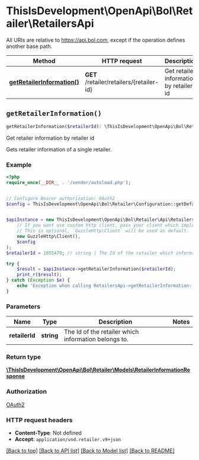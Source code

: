 # ThisIsDevelopment\OpenApi\Bol\Retailer\RetailersApi

All URIs are relative to https://api.bol.com, except if the operation defines another base path.

| Method | HTTP request | Description |
| ------------- | ------------- | ------------- |
| [**getRetailerInformation()**](RetailersApi.md#getRetailerInformation) | **GET** /retailer/retailers/{retailer-id} | Get retailer information by retailer id |


## `getRetailerInformation()`

```php
getRetailerInformation($retailerId): \ThisIsDevelopment\OpenApi\Bol\Retailer\Models\RetailerInformationResponse
```

Get retailer information by retailer id

Gets retailer information of a single retailer.

### Example

```php
<?php
require_once(__DIR__ . '/vendor/autoload.php');


// Configure Bearer authorization: OAuth2
$config = ThisIsDevelopment\OpenApi\Bol\Retailer\Configuration::getDefaultConfiguration()->setAccessToken('YOUR_ACCESS_TOKEN');


$apiInstance = new ThisIsDevelopment\OpenApi\Bol\Retailer\Api\RetailersApi(
    // If you want use custom http client, pass your client which implements `GuzzleHttp\ClientInterface`.
    // This is optional, `GuzzleHttp\Client` will be used as default.
    new GuzzleHttp\Client(),
    $config
);
$retailerId = 1055479; // string | The Id of the retailer which information belongs to.

try {
    $result = $apiInstance->getRetailerInformation($retailerId);
    print_r($result);
} catch (Exception $e) {
    echo 'Exception when calling RetailersApi->getRetailerInformation: ', $e->getMessage(), PHP_EOL;
}
```

### Parameters

| Name | Type | Description  | Notes |
| ------------- | ------------- | ------------- | ------------- |
| **retailerId** | **string**| The Id of the retailer which information belongs to. | |

### Return type

[**\ThisIsDevelopment\OpenApi\Bol\Retailer\Models\RetailerInformationResponse**](../Model/RetailerInformationResponse.md)

### Authorization

[OAuth2](../../README.md#OAuth2)

### HTTP request headers

- **Content-Type**: Not defined
- **Accept**: `application/vnd.retailer.v9+json`

[[Back to top]](#) [[Back to API list]](../../README.md#endpoints)
[[Back to Model list]](../../README.md#models)
[[Back to README]](../../README.md)
